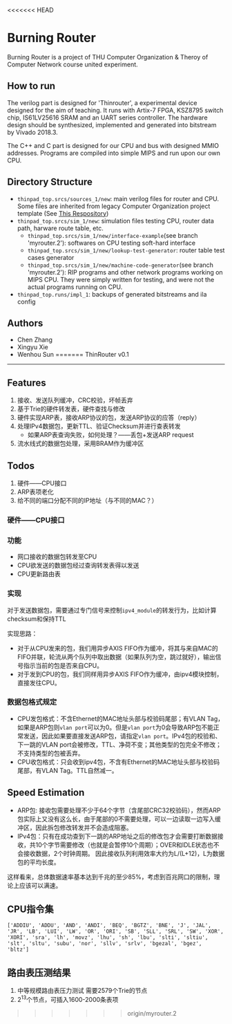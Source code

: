 <<<<<<< HEAD
# Burning Router

Burning Router is a project of THU Computer Organization & Theroy of Computer Network course united experiment. 

## How to run

The verilog part is designed for 'Thinrouter', a experimental device designed for the aim of teaching. It runs with Artix-7 FPGA, KSZ8795 switch chip, IS61LV25616 SRAM and an UART series controller. The hardware design should be synthesized, implemented and generated into bitstream by Vivado 2018.3.

The C++ and C part is designed for our CPU and bus with designed MMIO addresses. Programs are compiled into simple MIPS and run upon our own CPU. 

## Directory Structure

- `thinpad_top.srcs/sources_1/new`: main verilog files for router and CPU. Some files are inherited from legacy Computer Organization project template (See [This Respository](https://github.com/z4yx/thinpad_top/tree/thinrouter.1))
- `thinpad_top.srcs/sim_1/new`: simulation files testing CPU, router data path, harware route table, etc.
  - `thinpad_top.srcs/sim_1/new/interface-example`(see branch 'myrouter.2'): softwares on CPU testing soft-hard interface
  - `thinpad_top.srcs/sim_1/new/lookup-test-generator`: router table test cases generator
  - `thinpad_top.srcs/sim_1/new/machine-code-generator`(see branch 'myrouter.2'): RIP programs and other network programs working on MIPS CPU. They were simply written for testing, and were not the actual programs running on CPU. 
- `thinpad_top.runs/impl_1`: backups of generated bitstreams and ila config

## Authors

- Chen Zhang
- Xingyu Xie
- Wenhou Sun
=======
ThinRouter v0.1
---------------

## Features

1. 接收、发送队列缓冲，CRC校验，坏帧丢弃
2. 基于Trie的硬件转发表，硬件查找与修改
3. 硬件实现ARP表，接收ARP协议的包，发送ARP协议的应答（reply）
4. 处理IPv4数据包，更新TTL、验证Checksum并进行查表转发
    - 如果ARP表查询失败，如何处理？——丢包+发送ARP request
5. 流水线式的数据包处理，采用BRAM作为缓冲区

## Todos

1. 硬件——CPU接口
2. ARP表项老化
3. 给不同的端口分配不同的IP地址（与不同的MAC？）

### 硬件——CPU接口

### 功能

- 网口接收的数据包转发至CPU
- CPU欲发送的数据包经过查询转发表得以发送
- CPU更新路由表

### 实现

对于发送数据包，需要通过专门信号来控制`ipv4_module`的转发行为，比如计算checksum和保持TTL

实现思路：

- 对于从CPU发来的包，我们用异步AXIS FIFO作为缓冲，将其与来自MAC的FIFO并联，轮流从两个队列中取出数据（如果队列为空，跳过就好），输出信号指示当前的包是否来自CPU。
- 对于发到CPU的包，我们同样用异步AXIS FIFO作为缓冲，由ipv4模块控制，直接发往CPU。

### 数据包格式规定

- CPU发包格式：不含Ethernet的MAC地址头部与校验码尾部；有VLAN Tag，如果是ARP包则`vlan port`可以为0。但是`vlan port`为0会导致ARP包不能正常发送，因此如果要直接发送ARP包，请指定`vlan port`。IPv4包的校验和、下一跳的VLAN port会被修改，TTL、净荷不变；其他类型的包完全不修改；不支持类型的包被丢弃。
- CPU收包格式：只会收到ipv4包，不含有Ethernet的MAC地址头部与校验码尾部，有VLAN Tag。TTL自然减一。

## Speed Estimation

- ARP包: 接收包需要处理不少于64个字节（含尾部CRC32校验码），然而ARP包实际上又没有这么长，由于尾部的0不需要处理，可以一边读取一边写入缓冲区，因此拆包修改转发并不会造成阻塞。
- IPv4包：只有在成功查到下一跳的ARP地址之后的修改包才会需要打断数据接收，共10个字节需要修改（也就是会暂停10个周期）；OVER和IDLE状态也不会接收数据，2个时钟周期。
  因此接收队列利用效率大约为L/(L+12)，L为数据包的平均长度。

这样看来，总体数据速率基本达到千兆的至少85%，考虑到百兆网口的限制，理论上应该可以满速。

## CPU指令集
```
['ADDIU', 'ADDU', 'AND', 'ANDI', 'BEQ', 'BGTZ', 'BNE', 'J', 'JAL', 'JR', 'LB', 'LUI', 'LW', 'OR', 'ORI', 'SB', 'SLL', 'SRL', 'SW', 'XOR', 'XORI', 'sra', 'lh', 'movz', 'lhu', 'sh', 'lbu', 'slti', 'sltiu', 'slt', 'sltu', 'subu', 'nor', 'sllv', 'srlv', 'bgezal', 'bgez', 'bltz']
```

## 路由表压测结果
1. 中等规模路由表压力测试 需要2579个Trie的节点
2. $2^13$个节点，可插入1600-2000条表项
>>>>>>> origin/myrouter.2
